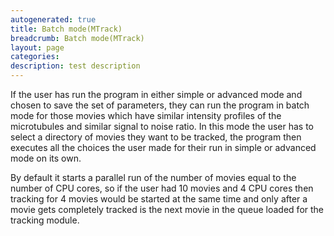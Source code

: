```yaml
---
autogenerated: true
title: Batch mode(MTrack)
breadcrumb: Batch mode(MTrack)
layout: page
categories: 
description: test description
---
```


If the user has run the program in either simple or advanced mode and chosen to save the set of parameters, they can run the program in batch mode for those movies which have similar intensity profiles of the microtubules and similar signal to noise ratio. In this mode the user has to select a directory of movies they want to be tracked, the program then executes all the choices the user made for their run in simple or advanced mode on its own.

By default it starts a parallel run of the number of movies equal to the number of CPU cores, so if the user had 10 movies and 4 CPU cores then tracking for 4 movies would be started at the same time and only after a movie gets completely tracked is the next movie in the queue loaded for the tracking module.
